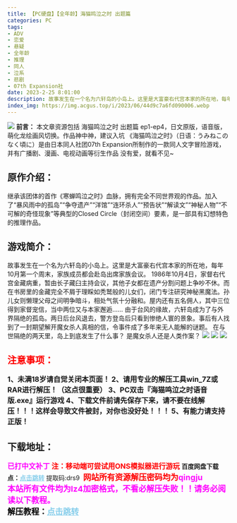 ```yaml
---
title: 【PC硬盘】【全年龄】海猫鸣泣之时 出题篇
categories: PC
tags:
- ADV
- 恋爱
- 悬疑
- 全年龄
- 推理
- 同人
- 泣系
- 悲剧
- 07th Expansion社
date: 2023-2-25 8:01:00
description: 故事发生在一个名为六轩岛的小岛上。这里是大富豪右代宫本家的所在地，每年10月第一个周末，家族成员都会赴岛出席家族会议。 1986年10月4日，家督右代宫金藏病重，暂由长子藏臼主持会议，其他子女都在遗产分割问题上争吵不休。而在书房里的金藏完全不屑于理睬如秃鹫般的儿女们，闭门专注研究神秘黑魔法。孙儿女则懒理父母之间明争暗斗，相处气氛十分融和。屋内还有五名佣人，其中三位得到家督宠信，当中两位又与本家邂逅……
index_img: https://img.acgus.top/i/2023/06/44d9c7a6fd090006.webp
---
```

![](https://img.acgus.top/i/2023/06/44d9c7a6fd090006.webp)
**前言：**
本文章资源包括 海猫鸣泣之时 出题篇 ep1-ep4，日文原版，语音版，萌化龙绘画风切换。作品神中神，建议入坑
《海猫鸣泣之时》（日语：うみねこのなく頃に）是由日本同人社团07th Expansion所制作的一款同人文字冒险游戏，并有广播剧、漫画、电视动画等衍生作品
没有爱，就看不见~

## 原作介绍：
继承该团体的首作《寒蝉鸣泣之时》血脉，拥有完全不同世界观的作品。加入了“暴风雨中的孤岛”“争夺遗产”“洋馆”“连环杀人”“预告状”“解读文”“神秘人物”“不可解的奇怪现象”等典型的Closed Circle（封闭空间）要素，是一部具有幻想特色的推理作品。

## 游戏简介：
故事发生在一个名为六轩岛的小岛上。这里是大富豪右代宫本家的所在地，每年10月第一个周末，家族成员都会赴岛出席家族会议。
 1986年10月4日，家督右代宫金藏病重，暂由长子藏臼主持会议，其他子女都在遗产分割问题上争吵不休。而在书房里的金藏完全不屑于理睬如秃鹫般的儿女们，闭门专注研究神秘黑魔法。孙儿女则懒理父母之间明争暗斗，相处气氛十分融和。屋内还有五名佣人，其中三位得到家督宠信，当中两位又与本家邂逅……
由于台风的缘故，六轩岛成为了与外界隔绝的孤岛。两日后台风退去，警方登岛后只看到惨绝人寰的景象。事后有人找到了一封期望解开魔女杀人真相的信，令事件成了多年来无人能解的谜题。
在与世隔绝的两天里，岛上到底发生了什么事？
是魔女杀人还是人类作案？
![](https://img.acgus.top/i/2023/06/685dc79d81090010.webp)
![](https://img.acgus.top/i/2023/06/9e8f2074c7090009.webp)
![](https://img.acgus.top/i/2023/06/04ddecec85090007.webp)





## <font color=#FF0000 >注意事项：</font>
<font size=3><b>1、未满18岁请自觉关闭本页面！
2、请用专业的解压工具win_7Z或RAR进行解压！（这点很重要）
3、PC双击『海猫鸣泣之时语音版.exe』运行游戏
4、下载文件前请先保存下来，请不要在线解压！！！这样会导致文件被封，对你也没好处！！！
5、有能力请支持正版！</b></font>

## 下载地址：
<font color=#FF00FF size=3><b>已打中文补丁</b></font>
<font color=#FF0000 size=3>**注：移动端可尝试用ONS模拟器进行游玩**</font>
<b>百度网盘下载点：</b><a href="https://pan.baidu.com/s/1FI8DcDUUK5jO2vQtx811EA?pwd=drs9" style="color: #87CEEB;"><b>点击跳转</b></a> 提取码:drs9
<a style="padding: 0" href="https://post.qingju.org/AD/"><img style="max-width:100%" src="https://img.acgus.top/i/2024/07/478f689b8021d8d499ab43d21acf137a.gif" alt=""></a>
<b><font color=#FF0000 size=4>网站所有资源解压密码均为</b></font><b><font color=#FF00FF size=4>qingju</font><font color=#FF0000 ></font></b><br><b><font color=#FF00FF size=4>本站所有文件均为lz4加密格式，不看必解压失败！！请务必阅读以下教程。</b></font><br><b><font color=#000 size=4>解压教程：</b><a href="https://post.qingju.org/tutorial/000/" style="color: #87CEEB;"><b>点击跳转</b></a>